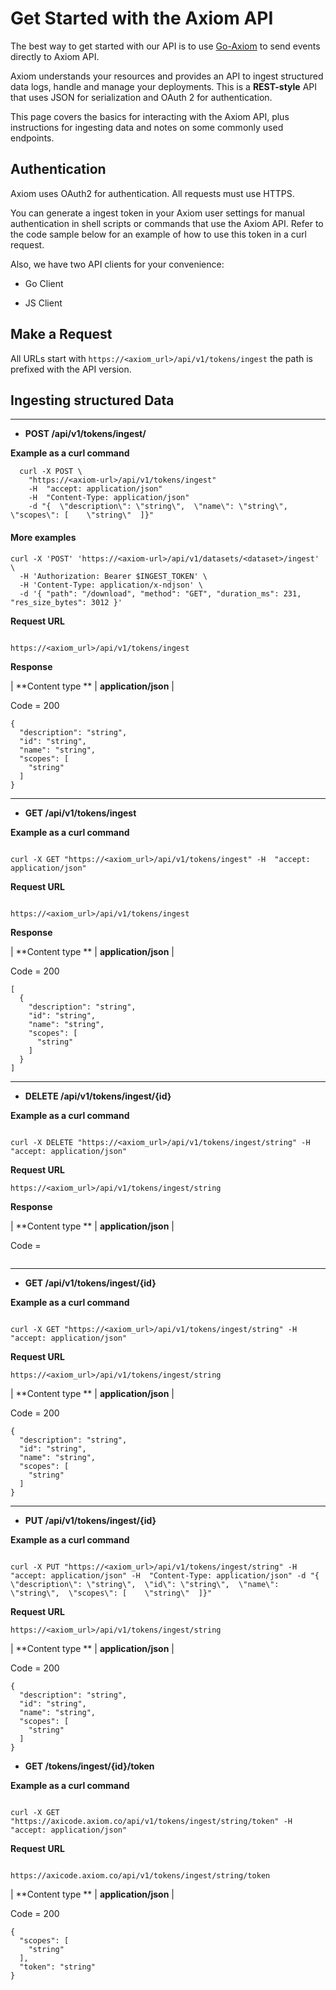 <div class="axi-header">
  <h1>Get Started with the Axiom API</h1>
</div>

The best way to get started with our API is to use [Go-Axiom](https://github.com/axiomhq/axiom-go) to send events directly to Axiom API.

Axiom understands your resources and provides an API to ingest structured data logs, handle and manage your deployments. This is a **REST-style** API that uses JSON for serialization and OAuth 2 for authentication. 

This page covers the basics for interacting with the Axiom API, plus instructions for ingesting data and notes on some commonly used endpoints.

## Authentication

Axiom uses OAuth2 for authentication. All requests must use HTTPS.

You can generate a ingest token in your Axiom user settings for manual authentication in shell scripts or commands that use the Axiom API. Refer to the code sample below for an example of how to use this token in a curl request.


Also, we have two API clients for your convenience:

- Go Client 

- JS Client

## Make a Request

All URLs start with `https://<axiom_url>/api/v1/tokens/ingest` the path is prefixed with the API version.

## Ingesting structured Data

---

-  **POST /api/v1/tokens/ingest/**

**Example as a curl command**

```
  curl -X POST \
    "https://<axiom-url>/api/v1/tokens/ingest" 
    -H  "accept: application/json" 
    -H  "Content-Type: application/json" 
    -d "{  \"description\": \"string\",  \"name\": \"string\",  \"scopes\": [    \"string\"  ]}"
```
#### More examples

```
curl -X 'POST' 'https://<axiom-url>/api/v1/datasets/<dataset>/ingest' \
  -H 'Authorization: Bearer $INGEST_TOKEN' \
  -H 'Content-Type: application/x-ndjson' \
  -d '{ "path": "/download", "method": "GET", "duration_ms": 231, "res_size_bytes": 3012 }'

```

**Request URL**

```

https://<axiom_url>/api/v1/tokens/ingest

```

**Response**

| **Content type ** | **application/json** |

Code = 200

```
{
  "description": "string",
  "id": "string",
  "name": "string",
  "scopes": [
    "string"
  ]
}
```

---

-  **GET /api/v1/tokens​/ingest**

**Example as a curl command**

```

curl -X GET "https://<axiom_url>/api/v1/tokens/ingest" -H  "accept: application/json"

```

**Request URL**

```

https://<axiom_url>/api/v1/tokens/ingest

```

**Response**

| **Content type ** | **application/json** |

Code = 200

```
[
  {
    "description": "string",
    "id": "string",
    "name": "string",
    "scopes": [
      "string"
    ]
  }
]
```

---

-  **DELETE /api/v1​/tokens​/ingest​/{id}**

**Example as a curl command**

```

curl -X DELETE "https://<axiom_url>/api/v1/tokens/ingest/string" -H  "accept: application/json"

```

**Request URL**

```
https://<axiom_url>/api/v1/tokens/ingest/string

```
**Response**

| **Content type ** | **application/json** |

Code = 

```

```

---

- **GET /api/v1/tokens​/ingest​/{id}**

**Example as a curl command**

```

curl -X GET "https://<axiom_url>/api/v1/tokens/ingest/string" -H  "accept: application/json"

```

**Request URL**

```
https://<axiom_url>/api/v1/tokens/ingest/string

```

| **Content type ** | **application/json** |

Code = 200

```
{
  "description": "string",
  "id": "string",
  "name": "string",
  "scopes": [
    "string"
  ]
}
```

---

- **PUT /api/v1/tokens​/ingest​/{id}**

**Example as a curl command**

```

curl -X PUT "https://<axiom_url>/api/v1/tokens/ingest/string" -H  "accept: application/json" -H  "Content-Type: application/json" -d "{  \"description\": \"string\",  \"id\": \"string\",  \"name\": \"string\",  \"scopes\": [    \"string\"  ]}"

```

**Request URL**

```
https://<axiom_url>/api/v1/tokens/ingest/string

```

| **Content type ** | **application/json** |

Code = 200

```
{
  "description": "string",
  "id": "string",
  "name": "string",
  "scopes": [
    "string"
  ]
}
```

- **GET /tokens​/ingest​/{id}​/token**

**Example as a curl command**

```

curl -X GET "https://axicode.axiom.co/api/v1/tokens/ingest/string/token" -H  "accept: application/json"

```

**Request URL**

```

https://axicode.axiom.co/api/v1/tokens/ingest/string/token

```

| **Content type ** | **application/json** |

Code = 200

```
{
  "scopes": [
    "string"
  ],
  "token": "string"
}

```